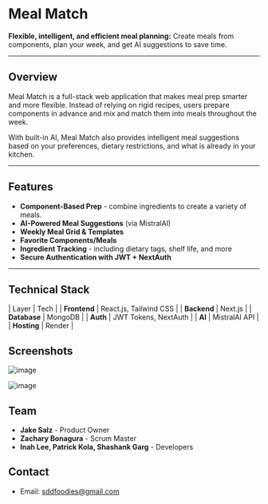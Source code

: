 # Meal Match

**Flexible, intelligent, and efficient meal planning:**
Create meals from components, plan your week, and get AI suggestions to save time.

---

## Overview

Meal Match is a full-stack web application that makes meal prep smarter and more flexible. Instead of relying on rigid recipes, users prepare components in advance and mix and match them into meals throughout the week.

With built-in AI, Meal Match also provides intelligent meal suggestions based on your preferences, dietary restrictions, and what is already in your kitchen.

---

## Features

- **Component-Based Prep** - combine ingredients to create a variety of meals.
- **AI-Powered Meal Suggestions** (via MistralAI)
- **Weekly Meal Grid & Templates**
- **Favorite Components/Meals**
- **Ingredient Tracking** - including dietary tags, shelf life, and more
- **Secure Authentication with JWT + NextAuth**

---

## Technical Stack

| Layer         | Tech                      |
| **Frontend**  | React.js, Tailwind CSS    |
| **Backend**   | Next.js                   |
| **Database**  | MongoDB                   |
| **Auth**      | JWT Tokens, NextAuth      |
| **AI**        | MistralAI API             |
| **Hosting**   | Render                    |

## Screenshots

![image](https://github.com/user-attachments/assets/19abe7e4-ac35-4d94-933f-5b86c86a7d9f)

![image](https://github.com/user-attachments/assets/a5d6b596-1849-47a7-81df-79c4283a0f56)

## Team

- **Jake Salz** - Product Owner
- **Zachary Bonagura** - Scrum Master
- **Inah Lee, Patrick Kola, Shashank Garg** - Developers

## Contact
- Email: sddfoodies@gmail.com
